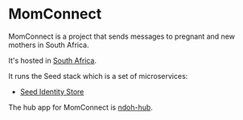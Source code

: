 # MomConnect

MomConnect is a project that sends messages to pregnant and new
mothers in South Africa.

It's hosted in [South Africa](../infrastructure/south-africa.html).

It runs the Seed stack which is a set of microservices:

- [Seed Identity Store](https://github.com/praekelt/seed-identity-store/)

The hub app for MomConnect is
[ndoh-hub](https://github.com/praekeltfoundation/ndoh-hub).
